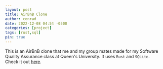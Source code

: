 ```yaml
---
layout: post
title: AirBnB Clone
author: conrad
date: 2022-12-08 04:54 -0500
categories: [project]
tags: [rust,sql]
pin: true
---
```


This is an AirBnB clone that me and my group mates made for my Software Quality Assurance class at Queen's University. It uses ```Rust``` and ```SQLite```. Check it out [here](https://github.com/conboy/CISC327-Project).